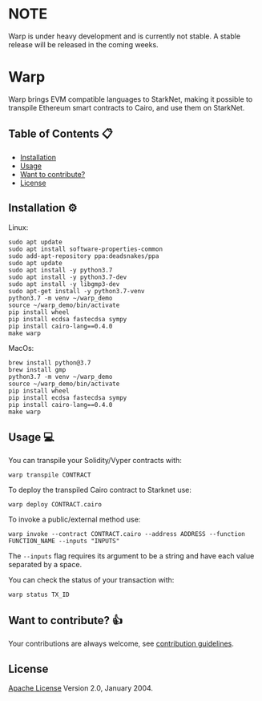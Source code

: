 # NOTE
Warp is under heavy development and is currently not stable. A stable release will be released in the coming weeks.

# Warp

Warp brings EVM compatible languages to StarkNet, making it possible to transpile Ethereum smart contracts to Cairo, and use them on StarkNet.

## Table of Contents :clipboard:

- [Installation](#installation-gear)
- [Usage](#usage-computer)
- [Want to contribute?](#want-to-contribute-thumbsup)
- [License](#license-warning)

## Installation :gear:

Linux:
```
sudo apt update
sudo apt install software-properties-common
sudo add-apt-repository ppa:deadsnakes/ppa
sudo apt update
sudo apt install -y python3.7
sudo apt install -y python3.7-dev
sudo apt install -y libgmp3-dev
sudo apt-get install -y python3.7-venv
python3.7 -m venv ~/warp_demo
source ~/warp_demo/bin/activate
pip install wheel
pip install ecdsa fastecdsa sympy
pip install cairo-lang==0.4.0
make warp
```
MacOs:
```
brew install python@3.7
brew install gmp
python3.7 -m venv ~/warp_demo
source ~/warp_demo/bin/activate
pip install wheel
pip install ecdsa fastecdsa sympy
pip install cairo-lang==0.4.0
make warp
```
## Usage :computer:

You can transpile your Solidity/Vyper contracts with:

```
warp transpile CONTRACT
```

To deploy the transpiled Cairo contract to Starknet use:
```
warp deploy CONTRACT.cairo
```

To invoke a public/external method use:
```
warp invoke --contract CONTRACT.cairo --address ADDRESS --function FUNCTION_NAME --inputs "INPUTS"
```

The `--inputs` flag requires its argument to be a string and have each value separated by a space.

You can check the status of your transaction with:

```
warp status TX_ID
```

## Want to contribute? :thumbsup:

Your contributions are always welcome, see [contribution guidelines](CONTRIBUTING.md).

## License

[Apache License](LICENSE) Version 2.0, January 2004.
